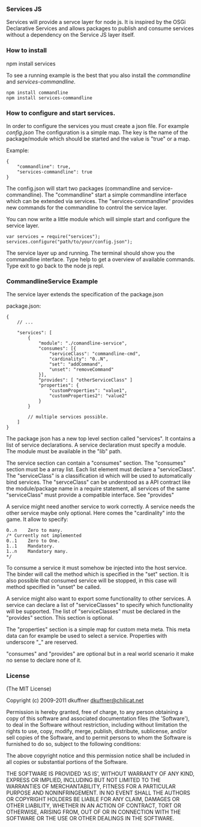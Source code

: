 ### Services JS

Services will provide a servce layer for node js. It is inspired by the OSGi Declarative Services and allows packages to publish and consume services without a dependency on the Service JS layer itself. 

### How to install 

npm install services

To see a running example is the best that you also install the _commandline_ and _services-commandline_.


```
npm install commandline
npm install services-commandline
```

### How to configure and start services.

In order to configure the services you must create a json file. For example _config.json_
The configuration is a simple map. The key is the name of the package/module which should be started and the value is "true" or a map. 

Example:

```
{
	"commandline": true,
	"services-commandline": true
}
```


The config.json will start two packages (commandline and service-commandline). The "commandline" start a simple commandline interface which can be extended via services. 
The "services-commandline" provides new commands for the commandline to control the service layer.

You can now write a little module which will simple start and configure the service layer.


```
var services = require("services");
services.configure("path/to/your/config.json");
```

The service layer up and running. The terminal should show you the commandline interface. Type help to get a overview of available commands. Type exit to go back to the node js repl.

### CommandlineService Example
The service layer extends the specification of the package.json

package.json:

```
{
	// ...
	
	"services": [
		{ 
			"module": "./comandline-service",
			"consumes": [{
				"serviceClass": "commandline-cmd",
				"cardinality": "0..N",
				"set": "addCommand",
				"unset": "removeCommand"
			}],
			"provides": [ "otherServiceClass" ]	 
			"properties": {
				"customProperties": "value1", 
				"customProperties2": "value2"
			}
		}

		// multiple services possible.
	]
}
```

The package json has a new top level section called "services". It contains a list of service declarations. A service declaration must specify a module. The module must be available in the "lib" path. 

The service section can contain a "consumes" section. The "consumes" section must be a array list. Each list element must declare a "serviceClass". The "serviceClass" is a classification id which will be used to automatically bind services. The "servceClass" can be understood as a API contract like the module/package name in a require statement, all services of the same "serviceClass" must provide a compatible interface. See "provides"

A service might need another service to work correctly. A service needs the other service maybe only optional. Here comes the "cardinality" into the game. It allow to specify:

	0..n 	Zero to many.
	/* Currently not implemented
	0..1 	Zero to One.
	1..1	Mandatory.
	1..n 	Mandatory many.
	*/

To consume a service it must somehow be injected into the host service. The binder will call the method which is specified in the "set" section. It is also possible that consumed service will be stopped, in this case will method specified in "unset" be called. 

A service might also want to export some functionality to other services. A service can declare a list of "serviceClasses" to specify which functionality will be supported. The list of "serviceClasses" must be declared in the "provides" section. This section is optional.

The "properties" section is a simple map for custom meta meta. This meta data can for example be used to select a service. Properties with underscore "_" are reserved.

"consumes" and "provides" are optional but in a real world scenario it make no sense to declare none of it. 



### License

(The MIT License)

Copyright (c) 2009-2011 dkuffner <dkuffner@chilicat.net>

Permission is hereby granted, free of charge, to any person obtaining a copy of this software and associated documentation files (the 'Software'), to deal in the Software without restriction, including without limitation the rights to use, copy, modify, merge, publish, distribute, sublicense, and/or sell copies of the Software, and to permit persons to whom the Software is furnished to do so, subject to the following conditions:

The above copyright notice and this permission notice shall be included in all copies or substantial portions of the Software.

THE SOFTWARE IS PROVIDED 'AS IS', WITHOUT WARRANTY OF ANY KIND, EXPRESS OR IMPLIED, INCLUDING BUT NOT LIMITED TO THE WARRANTIES OF MERCHANTABILITY, FITNESS FOR A PARTICULAR PURPOSE AND NONINFRINGEMENT. IN NO EVENT SHALL THE AUTHORS OR COPYRIGHT HOLDERS BE LIABLE FOR ANY CLAIM, DAMAGES OR OTHER LIABILITY, WHETHER IN AN ACTION OF CONTRACT, TORT OR OTHERWISE, ARISING FROM, OUT OF OR IN CONNECTION WITH THE SOFTWARE OR THE USE OR OTHER DEALINGS IN THE SOFTWARE.